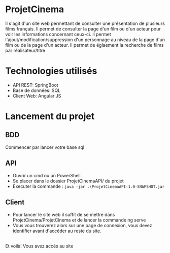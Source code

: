 # ProjetCinema
Il s'agit d'un site web permettant de consulter une présentation de plusieurs films français. 
Il permet de consulter la page d'un film ou d'un acteur pour voir les informations concernant ceux-ci. 
Il permet l'ajout/modification/suppression d'un personnage au niveau de la page d'un film ou de la page d'un acteur. 
Il permet de églaement la recherche de films par réalisateur/titre

# Technologies utilisés
- API REST: SpringBoot
- Base de données: SQL
- Client Web: Angular JS


# Lancement du projet
  ## BDD
  Commencer par lancer votre base sql
  ## API
  - Ouvrir un cmd ou un PowerShell
  - Se placer dans le dossier ProjetCinemaAPI/ du projet
  - Executer la commande :
  `java -jar .\ProjetCinemaAPI-1.0-SNAPSHOT.jar`
  ## Client
  - Pour lancer le site web il suffit de se mettre dans ProjetCinema/ProjetCinema et de lancer la commande ng serve
  - Vous vous trouverez alors sur une page de connexion, vous devez identifier avant d'accéder au reste du site.

<br>Et voilà! Vous avez accès au site</br>

